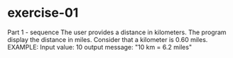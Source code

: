 # exercise-01
Part 1 - sequence
The user provides a distance in kilometers. The program display the distance in miles. Consider that a kilometer is 0.60 miles.
EXAMPLE:
Input value: 10
output message: "10 km = 6.2 miles"